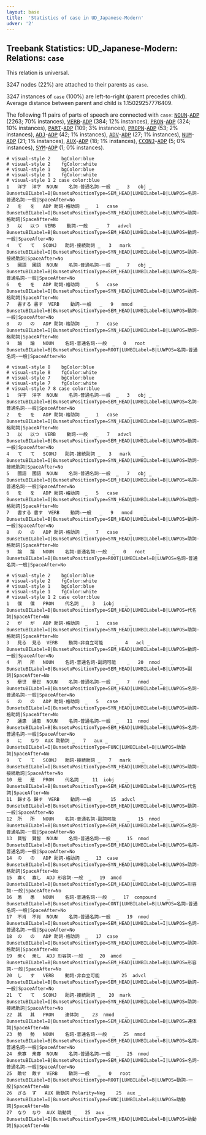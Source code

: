 ```yaml
---
layout: base
title:  'Statistics of case in UD_Japanese-Modern'
udver: '2'
---
```


## Treebank Statistics: UD_Japanese-Modern: Relations: `case`

This relation is universal.

3247 nodes (22%) are attached to their parents as `case`.

3247 instances of `case` (100%) are left-to-right (parent precedes child).
Average distance between parent and child is 1.15029257776409.

The following 11 pairs of parts of speech are connected with `case`: <tt><a href="ja_modern-pos-NOUN.html">NOUN</a></tt>-<tt><a href="ja_modern-pos-ADP.html">ADP</a></tt> (2263; 70% instances), <tt><a href="ja_modern-pos-VERB.html">VERB</a></tt>-<tt><a href="ja_modern-pos-ADP.html">ADP</a></tt> (384; 12% instances), <tt><a href="ja_modern-pos-PRON.html">PRON</a></tt>-<tt><a href="ja_modern-pos-ADP.html">ADP</a></tt> (324; 10% instances), <tt><a href="ja_modern-pos-PART.html">PART</a></tt>-<tt><a href="ja_modern-pos-ADP.html">ADP</a></tt> (109; 3% instances), <tt><a href="ja_modern-pos-PROPN.html">PROPN</a></tt>-<tt><a href="ja_modern-pos-ADP.html">ADP</a></tt> (53; 2% instances), <tt><a href="ja_modern-pos-ADJ.html">ADJ</a></tt>-<tt><a href="ja_modern-pos-ADP.html">ADP</a></tt> (42; 1% instances), <tt><a href="ja_modern-pos-ADV.html">ADV</a></tt>-<tt><a href="ja_modern-pos-ADP.html">ADP</a></tt> (27; 1% instances), <tt><a href="ja_modern-pos-NUM.html">NUM</a></tt>-<tt><a href="ja_modern-pos-ADP.html">ADP</a></tt> (21; 1% instances), <tt><a href="ja_modern-pos-AUX.html">AUX</a></tt>-<tt><a href="ja_modern-pos-ADP.html">ADP</a></tt> (18; 1% instances), <tt><a href="ja_modern-pos-CCONJ.html">CCONJ</a></tt>-<tt><a href="ja_modern-pos-ADP.html">ADP</a></tt> (5; 0% instances), <tt><a href="ja_modern-pos-SYM.html">SYM</a></tt>-<tt><a href="ja_modern-pos-ADP.html">ADP</a></tt> (1; 0% instances).


~~~ conllu
# visual-style 2	bgColor:blue
# visual-style 2	fgColor:white
# visual-style 1	bgColor:blue
# visual-style 1	fgColor:white
# visual-style 1 2 case	color:blue
1	洋字	洋字	NOUN	名詞-普通名詞-一般	_	3	obj	_	BunsetuBILabel=B|BunsetuPositionType=SEM_HEAD|LUWBILabel=B|LUWPOS=名詞-普通名詞-一般|SpaceAfter=No
2	を	を	ADP	助詞-格助詞	_	1	case	_	BunsetuBILabel=I|BunsetuPositionType=SYN_HEAD|LUWBILabel=B|LUWPOS=助詞-格助詞|SpaceAfter=No
3	以	以つ	VERB	動詞-一般	_	7	advcl	_	BunsetuBILabel=B|BunsetuPositionType=SEM_HEAD|LUWBILabel=B|LUWPOS=動詞-一般|SpaceAfter=No
4	て	て	SCONJ	助詞-接続助詞	_	3	mark	_	BunsetuBILabel=I|BunsetuPositionType=SYN_HEAD|LUWBILabel=B|LUWPOS=助詞-接続助詞|SpaceAfter=No
5	國語	國語	NOUN	名詞-普通名詞-一般	_	7	obj	_	BunsetuBILabel=B|BunsetuPositionType=SEM_HEAD|LUWBILabel=B|LUWPOS=名詞-普通名詞-一般|SpaceAfter=No
6	を	を	ADP	助詞-格助詞	_	5	case	_	BunsetuBILabel=I|BunsetuPositionType=SYN_HEAD|LUWBILabel=B|LUWPOS=助詞-格助詞|SpaceAfter=No
7	書する	書す	VERB	動詞-一般	_	9	nmod	_	BunsetuBILabel=B|BunsetuPositionType=SEM_HEAD|LUWBILabel=B|LUWPOS=動詞-一般|SpaceAfter=No
8	の	の	ADP	助詞-格助詞	_	7	case	_	BunsetuBILabel=I|BunsetuPositionType=SYN_HEAD|LUWBILabel=B|LUWPOS=助詞-格助詞|SpaceAfter=No
9	論	論	NOUN	名詞-普通名詞-一般	_	0	root	_	BunsetuBILabel=B|BunsetuPositionType=ROOT|LUWBILabel=B|LUWPOS=名詞-普通名詞-一般|SpaceAfter=No

~~~


~~~ conllu
# visual-style 8	bgColor:blue
# visual-style 8	fgColor:white
# visual-style 7	bgColor:blue
# visual-style 7	fgColor:white
# visual-style 7 8 case	color:blue
1	洋字	洋字	NOUN	名詞-普通名詞-一般	_	3	obj	_	BunsetuBILabel=B|BunsetuPositionType=SEM_HEAD|LUWBILabel=B|LUWPOS=名詞-普通名詞-一般|SpaceAfter=No
2	を	を	ADP	助詞-格助詞	_	1	case	_	BunsetuBILabel=I|BunsetuPositionType=SYN_HEAD|LUWBILabel=B|LUWPOS=助詞-格助詞|SpaceAfter=No
3	以	以つ	VERB	動詞-一般	_	7	advcl	_	BunsetuBILabel=B|BunsetuPositionType=SEM_HEAD|LUWBILabel=B|LUWPOS=動詞-一般|SpaceAfter=No
4	て	て	SCONJ	助詞-接続助詞	_	3	mark	_	BunsetuBILabel=I|BunsetuPositionType=SYN_HEAD|LUWBILabel=B|LUWPOS=助詞-接続助詞|SpaceAfter=No
5	國語	國語	NOUN	名詞-普通名詞-一般	_	7	obj	_	BunsetuBILabel=B|BunsetuPositionType=SEM_HEAD|LUWBILabel=B|LUWPOS=名詞-普通名詞-一般|SpaceAfter=No
6	を	を	ADP	助詞-格助詞	_	5	case	_	BunsetuBILabel=I|BunsetuPositionType=SYN_HEAD|LUWBILabel=B|LUWPOS=助詞-格助詞|SpaceAfter=No
7	書する	書す	VERB	動詞-一般	_	9	nmod	_	BunsetuBILabel=B|BunsetuPositionType=SEM_HEAD|LUWBILabel=B|LUWPOS=動詞-一般|SpaceAfter=No
8	の	の	ADP	助詞-格助詞	_	7	case	_	BunsetuBILabel=I|BunsetuPositionType=SYN_HEAD|LUWBILabel=B|LUWPOS=助詞-格助詞|SpaceAfter=No
9	論	論	NOUN	名詞-普通名詞-一般	_	0	root	_	BunsetuBILabel=B|BunsetuPositionType=ROOT|LUWBILabel=B|LUWPOS=名詞-普通名詞-一般|SpaceAfter=No

~~~


~~~ conllu
# visual-style 2	bgColor:blue
# visual-style 2	fgColor:white
# visual-style 1	bgColor:blue
# visual-style 1	fgColor:white
# visual-style 1 2 case	color:blue
1	僕	僕	PRON	代名詞	_	3	iobj	_	BunsetuBILabel=B|BunsetuPositionType=SEM_HEAD|LUWBILabel=B|LUWPOS=代名詞|SpaceAfter=No
2	が	が	ADP	助詞-格助詞	_	1	case	_	BunsetuBILabel=I|BunsetuPositionType=SYN_HEAD|LUWBILabel=B|LUWPOS=助詞-格助詞|SpaceAfter=No
3	見る	見る	VERB	動詞-非自立可能	_	4	acl	_	BunsetuBILabel=B|BunsetuPositionType=SEM_HEAD|LUWBILabel=B|LUWPOS=動詞-一般|SpaceAfter=No
4	所	所	NOUN	名詞-普通名詞-副詞可能	_	20	nmod	_	BunsetuBILabel=B|BunsetuPositionType=SEM_HEAD|LUWBILabel=B|LUWPOS=副詞|SpaceAfter=No
5	擧世	擧世	NOUN	名詞-普通名詞-一般	_	7	nmod	_	BunsetuBILabel=B|BunsetuPositionType=SEM_HEAD|LUWBILabel=B|LUWPOS=名詞-普通名詞-一般|SpaceAfter=No
6	の	の	ADP	助詞-格助詞	_	5	case	_	BunsetuBILabel=I|BunsetuPositionType=SYN_HEAD|LUWBILabel=B|LUWPOS=助詞-格助詞|SpaceAfter=No
7	通患	通患	NOUN	名詞-普通名詞-一般	_	11	nmod	_	BunsetuBILabel=B|BunsetuPositionType=SEM_HEAD|LUWBILabel=B|LUWPOS=名詞-普通名詞-一般|SpaceAfter=No
8	に	なり	AUX	助動詞	_	7	aux	_	BunsetuBILabel=I|BunsetuPositionType=FUNC|LUWBILabel=B|LUWPOS=助動詞|SpaceAfter=No
9	て	て	SCONJ	助詞-接続助詞	_	7	mark	_	BunsetuBILabel=I|BunsetuPositionType=SYN_HEAD|LUWBILabel=B|LUWPOS=助詞-接続助詞|SpaceAfter=No
10	是	是	PRON	代名詞	_	11	iobj	_	BunsetuBILabel=B|BunsetuPositionType=SEM_HEAD|LUWBILabel=B|LUWPOS=代名詞|SpaceAfter=No
11	歸する	歸す	VERB	動詞-一般	_	15	advcl	_	BunsetuBILabel=B|BunsetuPositionType=SEM_HEAD|LUWBILabel=B|LUWPOS=動詞-一般|SpaceAfter=No
12	所	所	NOUN	名詞-普通名詞-副詞可能	_	15	nmod	_	BunsetuBILabel=B|BunsetuPositionType=SEM_HEAD|LUWBILabel=B|LUWPOS=名詞-普通名詞-一般|SpaceAfter=No
13	賢智	賢智	NOUN	名詞-普通名詞-一般	_	15	nmod	_	BunsetuBILabel=B|BunsetuPositionType=SEM_HEAD|LUWBILabel=B|LUWPOS=名詞-普通名詞-一般|SpaceAfter=No
14	の	の	ADP	助詞-格助詞	_	13	case	_	BunsetuBILabel=I|BunsetuPositionType=SYN_HEAD|LUWBILabel=B|LUWPOS=助詞-格助詞|SpaceAfter=No
15	寡く	寡し	ADJ	形容詞-一般	_	19	amod	_	BunsetuBILabel=B|BunsetuPositionType=SEM_HEAD|LUWBILabel=B|LUWPOS=形容詞-一般|SpaceAfter=No
16	愚	愚	NOUN	名詞-普通名詞-一般	_	17	compound	_	BunsetuBILabel=B|BunsetuPositionType=CONT|LUWBILabel=B|LUWPOS=名詞-普通名詞-一般|SpaceAfter=No
17	不肖	不肖	NOUN	名詞-普通名詞-一般	_	19	nmod	_	BunsetuBILabel=I|BunsetuPositionType=SEM_HEAD|LUWBILabel=I|LUWPOS=名詞-普通名詞-一般|SpaceAfter=No
18	の	の	ADP	助詞-格助詞	_	17	case	_	BunsetuBILabel=I|BunsetuPositionType=SYN_HEAD|LUWBILabel=B|LUWPOS=助詞-格助詞|SpaceAfter=No
19	衆く	衆し	ADJ	形容詞-一般	_	20	amod	_	BunsetuBILabel=B|BunsetuPositionType=SEM_HEAD|LUWBILabel=B|LUWPOS=形容詞-一般|SpaceAfter=No
20	し	す	VERB	動詞-非自立可能	_	25	advcl	_	BunsetuBILabel=B|BunsetuPositionType=SEM_HEAD|LUWBILabel=B|LUWPOS=動詞-一般|SpaceAfter=No
21	て	て	SCONJ	助詞-接続助詞	_	20	mark	_	BunsetuBILabel=I|BunsetuPositionType=SYN_HEAD|LUWBILabel=B|LUWPOS=助詞-接続助詞|SpaceAfter=No
22	其	其	PRON	連体詞	_	23	nmod	_	BunsetuBILabel=B|BunsetuPositionType=SEM_HEAD|LUWBILabel=B|LUWPOS=連体詞|SpaceAfter=No
23	勢	勢	NOUN	名詞-普通名詞-一般	_	25	nmod	_	BunsetuBILabel=B|BunsetuPositionType=SEM_HEAD|LUWBILabel=B|LUWPOS=名詞-普通名詞-一般|SpaceAfter=No
24	衆寡	衆寡	NOUN	名詞-普通名詞-一般	_	25	nmod	_	BunsetuBILabel=B|BunsetuPositionType=SEM_HEAD|LUWBILabel=I|LUWPOS=名詞-普通名詞-一般|SpaceAfter=No
25	敵せ	敵す	VERB	動詞-一般	_	0	root	_	BunsetuBILabel=B|BunsetuPositionType=ROOT|LUWBILabel=B|LUWPOS=動詞-一般|SpaceAfter=No
26	ざる	ず	AUX	助動詞	Polarity=Neg	25	aux	_	BunsetuBILabel=I|BunsetuPositionType=FUNC|LUWBILabel=B|LUWPOS=助動詞|SpaceAfter=No
27	なり	なり	AUX	助動詞	_	25	aux	_	BunsetuBILabel=I|BunsetuPositionType=SYN_HEAD|LUWBILabel=B|LUWPOS=助動詞|SpaceAfter=No

~~~


